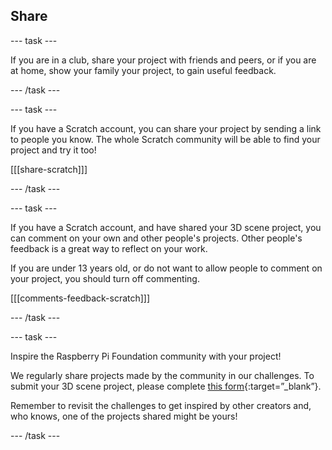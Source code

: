 ## Share

--- task ---

If you are in a club, share your project with friends and peers, or if you are at home, show your family your project, to gain useful feedback.

--- /task ---

--- task ---

If you have a Scratch account, you can share your project by sending a link to people you know. The whole Scratch community will be able to find your project and try it too! 

[[[share-scratch]]]

--- /task ---

--- task ---

If you have a Scratch account, and have shared your 3D scene project, you can comment on your own and other people's projects. Other people's feedback is a great way to reflect on your work.

If you are under 13 years old, or do not want to allow people to comment on your project, you should turn off commenting.

[[[comments-feedback-scratch]]]

--- /task ---

--- task ---

Inspire the Raspberry Pi Foundation community with your project!

We regularly share projects made by the community in our challenges. To submit your 3D scene project, please complete [this form](https://www.tfaforms.com/4866927){:target=”_blank”}.

Remember to revisit the challenges to get inspired by other creators and, who knows, one of the projects shared might be yours!

--- /task ---
